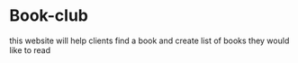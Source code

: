 # Book-club
this website will help clients find a book and create list of books they would like to read
